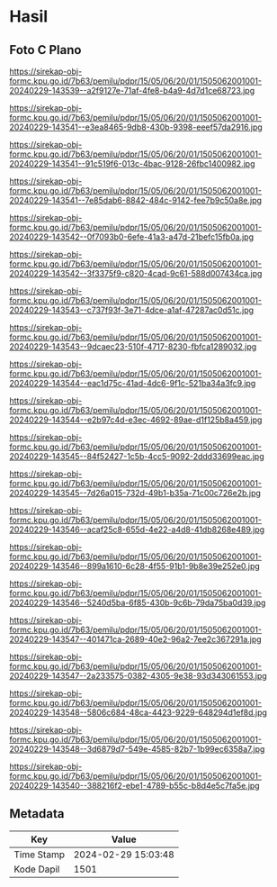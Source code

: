 # Hasil

## Foto C Plano

https://sirekap-obj-formc.kpu.go.id/7b63/pemilu/pdpr/15/05/06/20/01/1505062001001-20240229-143539--a2f9127e-71af-4fe8-b4a9-4d7d1ce68723.jpg

https://sirekap-obj-formc.kpu.go.id/7b63/pemilu/pdpr/15/05/06/20/01/1505062001001-20240229-143541--e3ea8465-9db8-430b-9398-eeef57da2916.jpg

https://sirekap-obj-formc.kpu.go.id/7b63/pemilu/pdpr/15/05/06/20/01/1505062001001-20240229-143541--91c519f6-013c-4bac-9128-26fbc1400982.jpg

https://sirekap-obj-formc.kpu.go.id/7b63/pemilu/pdpr/15/05/06/20/01/1505062001001-20240229-143541--7e85dab6-8842-484c-9142-fee7b9c50a8e.jpg

https://sirekap-obj-formc.kpu.go.id/7b63/pemilu/pdpr/15/05/06/20/01/1505062001001-20240229-143542--0f7093b0-6efe-41a3-a47d-21befc15fb0a.jpg

https://sirekap-obj-formc.kpu.go.id/7b63/pemilu/pdpr/15/05/06/20/01/1505062001001-20240229-143542--3f3375f9-c820-4cad-9c61-588d007434ca.jpg

https://sirekap-obj-formc.kpu.go.id/7b63/pemilu/pdpr/15/05/06/20/01/1505062001001-20240229-143543--c737f93f-3e71-4dce-a1af-47287ac0d51c.jpg

https://sirekap-obj-formc.kpu.go.id/7b63/pemilu/pdpr/15/05/06/20/01/1505062001001-20240229-143543--9dcaec23-510f-4717-8230-fbfca1289032.jpg

https://sirekap-obj-formc.kpu.go.id/7b63/pemilu/pdpr/15/05/06/20/01/1505062001001-20240229-143544--eac1d75c-41ad-4dc6-9f1c-521ba34a3fc9.jpg

https://sirekap-obj-formc.kpu.go.id/7b63/pemilu/pdpr/15/05/06/20/01/1505062001001-20240229-143544--e2b97c4d-e3ec-4692-89ae-d1f125b8a459.jpg

https://sirekap-obj-formc.kpu.go.id/7b63/pemilu/pdpr/15/05/06/20/01/1505062001001-20240229-143545--84f52427-1c5b-4cc5-9092-2ddd33699eac.jpg

https://sirekap-obj-formc.kpu.go.id/7b63/pemilu/pdpr/15/05/06/20/01/1505062001001-20240229-143545--7d26a015-732d-49b1-b35a-71c00c726e2b.jpg

https://sirekap-obj-formc.kpu.go.id/7b63/pemilu/pdpr/15/05/06/20/01/1505062001001-20240229-143546--acaf25c8-655d-4e22-a4d8-41db8268e489.jpg

https://sirekap-obj-formc.kpu.go.id/7b63/pemilu/pdpr/15/05/06/20/01/1505062001001-20240229-143546--899a1610-6c28-4f55-91b1-9b8e39e252e0.jpg

https://sirekap-obj-formc.kpu.go.id/7b63/pemilu/pdpr/15/05/06/20/01/1505062001001-20240229-143546--5240d5ba-6f85-430b-9c6b-79da75ba0d39.jpg

https://sirekap-obj-formc.kpu.go.id/7b63/pemilu/pdpr/15/05/06/20/01/1505062001001-20240229-143547--401471ca-2689-40e2-96a2-7ee2c367291a.jpg

https://sirekap-obj-formc.kpu.go.id/7b63/pemilu/pdpr/15/05/06/20/01/1505062001001-20240229-143547--2a233575-0382-4305-9e38-93d343061553.jpg

https://sirekap-obj-formc.kpu.go.id/7b63/pemilu/pdpr/15/05/06/20/01/1505062001001-20240229-143548--5806c684-48ca-4423-9229-648294d1ef8d.jpg

https://sirekap-obj-formc.kpu.go.id/7b63/pemilu/pdpr/15/05/06/20/01/1505062001001-20240229-143548--3d6879d7-549e-4585-82b7-1b99ec6358a7.jpg

https://sirekap-obj-formc.kpu.go.id/7b63/pemilu/pdpr/15/05/06/20/01/1505062001001-20240229-143540--388216f2-ebe1-4789-b55c-b8d4e5c7fa5e.jpg


## Metadata

| Key        | Value               |
| ---------- | ------------------- |
| Time Stamp | 2024-02-29 15:03:48 |
| Kode Dapil | 1501                |



